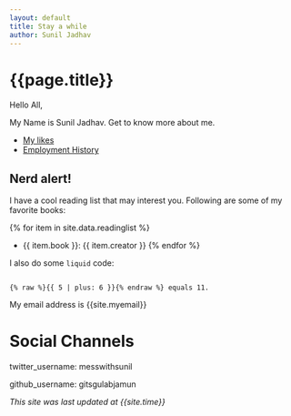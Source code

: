 ```yaml
---
layout: default
title: Stay a while
author: Sunil Jadhav
---
```


# {{page.title}}

Hello All,

My Name is Sunil Jadhav. Get to know more about me.

-  [My likes](topics/Hobbies)
-  [Employment History](topics/history)

## Nerd alert!

I have a cool reading list that may interest you. Following are some of my favorite books:

{% for item in site.data.readinglist %}
- {{ item.book }}: {{ item.creator }}
{% endfor %}


I also do some `liquid` code:


```

{% raw %}{{ 5 | plus: 6 }}{% endraw %} equals 11.

```


My email address is {{site.myemail}}

# Social Channels

twitter_username: messwithsunil

github_username: gitsgulabjamun


_This site was last updated at {{site.time}}_
